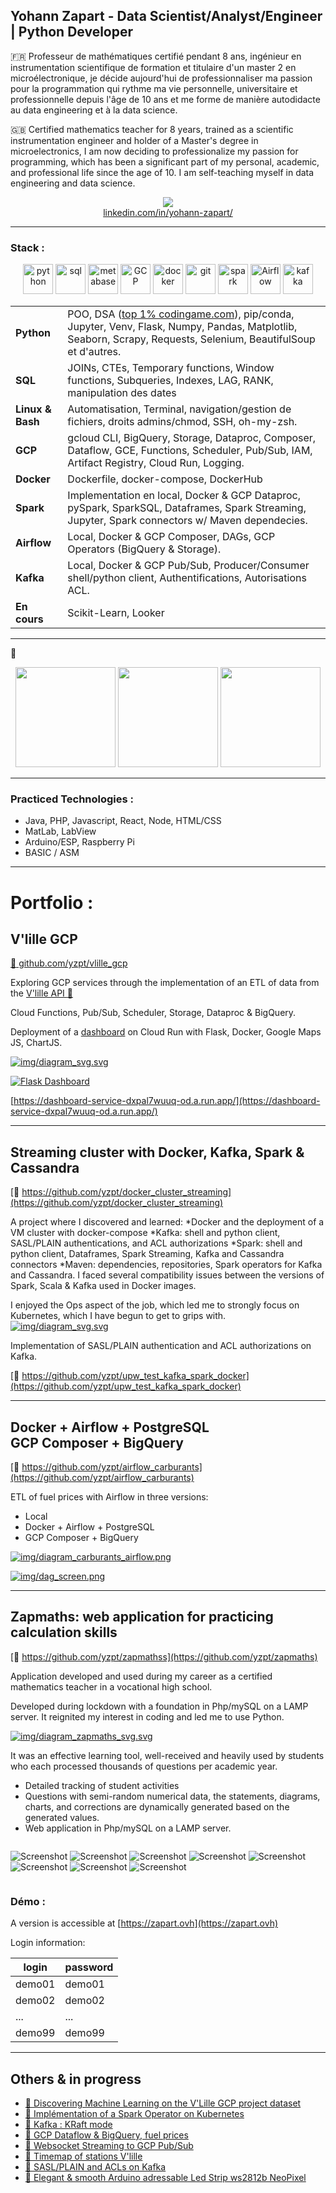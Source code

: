 ## Yohann Zapart - Data Scientist/Analyst/Engineer | Python Developer

🇫🇷 Professeur de mathématiques certifié pendant 8 ans, ingénieur en instrumentation scientifique de formation et titulaire d'un master 2 en microélectronique, je décide aujourd'hui de professionnaliser ma passion pour la programmation qui rythme ma vie personnelle, universitaire et professionnelle depuis l'âge de 10 ans et me forme de manière autodidacte au data engineering et à la data science.

🇬🇧 Certified mathematics teacher for 8 years, trained as a scientific instrumentation engineer and holder of a Master's degree in microelectronics, I am now deciding to professionalize my passion for programming, which has been a significant part of my personal, academic, and professional life since the age of 10. I am self-teaching myself in data engineering and data science.

<a href="https://www.linkedin.com/in/yohann-zapart/">
<p align="center">
<img src="https://upload.wikimedia.org/wikipedia/commons/8/81/LinkedIn_icon.svg"><br>linkedin.com/in/yohann-zapart/
</p>
</a>

<hr>

### Stack :
<p align="center">
<img src="https://cdn.icon-icons.com/icons2/1508/PNG/512/python_104451.png" alt="python" style="width: 3rem;"/>
<img src="https://img.icons8.com/external-bearicons-blue-bearicons/512/external-SQL-file-extension-bearicons-blue-bearicons.png" alt="sql" style="width: 3rem;"/>
<img src="https://upload.wikimedia.org/wikipedia/commons/3/35/Tux.svg" alt="metabase" style="width: 3rem;"/>
<img src="https://www.sophos.com/sites/default/files/2022-02/googlecloud.png" alt="GCP" style="width: 3rem;"/>
<img src="https://img.icons8.com/color/512/docker.png" alt="docker" style="width: 3rem;"/>
<img src="https://git-scm.com/images/logos/downloads/Git-Icon-1788C.svg" alt="git" style="width: 3rem;"/>
<img src="https://ignos.blog/wp-content/uploads/2022/06/apachesparklogo-e1655475818894.png" alt="spark" style="width: 3rem;"/>
<img src="https://airflow.apache.org/docs/apache-airflow/1.10.6/_images/pin_large.png" alt="Airflow" style="width: 3rem;"/>
<img src="img/kafka_logo.png" alt="kafka" style="width: 3rem;"/></td>
</p>

<table>
    <tbody>
        <tr>
            <td><strong>Python</strong>
            <td>POO, DSA (<a href="https://www.codingame.com/profile/1931552bce1ef7afebc50c827e8d4b6a0342335" target="_blank">top 1% codingame.com</a>), pip/conda, Jupyter, Venv, Flask, Numpy, Pandas, Matplotlib, Seaborn, Scrapy, Requests, Selenium, BeautifulSoup et d'autres.</td>
        </tr>
        <tr>
            <td><strong>SQL</strong></td>
            <td>JOINs, CTEs, Temporary functions, Window functions, Subqueries, Indexes, LAG, RANK, manipulation des dates</td>
        </tr>
        <tr>
            <td><strong>Linux & Bash</strong></td>
            <td>Automatisation, Terminal, navigation/gestion de fichiers, droits admins/chmod, SSH, oh-my-zsh.</td>
        </tr>
        <tr>
            <td><strong>GCP</strong></td>
            <td>gcloud CLI, BigQuery, Storage, Dataproc, Composer, Dataflow, GCE, Functions, Scheduler, Pub/Sub, IAM, Artifact Registry, Cloud Run, Logging.</td>
        </tr>
        <tr>
            <td><strong>Docker</strong></td>
            <td>Dockerfile, docker-compose, DockerHub</td>
        </tr>
        <tr>
            <td><strong>Spark</strong></td>
            <td>Implementation en local, Docker & GCP Dataproc, pySpark, SparkSQL, Dataframes, Spark Streaming, Jupyter, Spark connectors w/ Maven dependecies.</td>
        </tr>
        <tr>
            <td><strong>Airflow</strong></td>
            <td>Local, Docker & GCP Composer, DAGs, GCP Operators (BigQuery & Storage).</td>
        </tr>
        <tr>
            <td><strong>Kafka</strong></td>
            <td>Local, Docker & GCP Pub/Sub, Producer/Consumer shell/python client, Authentifications, Autorisations ACL.</td>
        </tr>
        <tr>
            <td><strong>En cours</strong></td>
            <td>Scikit-Learn, Looker</td>
        </tr>
    </tbody>
</table>

<hr>

:book:
<p align="center">
<img src="img/fundamentals_of_data_engineering.jpg" style="height: 10rem">
<img src="img/clean_code.jpg" style="height: 10rem">
<img src="img/ml.jpg" style="height: 10rem">

</p>

<hr>



### Practiced Technologies :

  - Java, PHP, Javascript, React, Node, HTML/CSS
  - MatLab, LabView
  - Arduino/ESP, Raspberry Pi
  - BASIC / ASM

<hr>

# Portfolio :

## V'lille GCP 

[:link: github.com/yzpt/vlille_gcp](https://github.com/yzpt/vlille_gcp)

Exploring GCP services through the implementation of an ETL of data from the [V'lille API :link:](https://opendata.lillemetropole.fr/explore/dataset/vlille-realtime/information/?flg=fr-fr&disjunctive.libelle&disjunctive.nom)

Cloud Functions, Pub/Sub, Scheduler, Storage, Dataproc & BigQuery.

Deployment of a [dashboard](https://dashboard-service-dxpal7wuuq-od.a.run.app/) on Cloud Run with Flask, Docker, Google Maps JS, ChartJS.

[![img/diagram_svg.svg](img/vlille_diagram.svg)](img/vlille_diagram.svg)

[![Flask Dashboard](img/vlille_dashboard.png)](https://dashboard-service-dxpal7wuuq-od.a.run.app/)

[https://dashboard-service-dxpal7wuuq-od.a.run.app/](https://dashboard-service-dxpal7wuuq-od.a.run.app/)

<hr>

## Streaming cluster with Docker, Kafka, Spark & Cassandra

[:link: https://github.com/yzpt/docker_cluster_streaming](https://github.com/yzpt/docker_cluster_streaming)

A project where I discovered and learned:
*Docker and the deployment of a VM cluster with docker-compose
*Kafka: shell and python client, SASL/PLAIN authentications, and ACL authorizations
*Spark: shell and python client, Dataframes, Spark Streaming, Kafka and Cassandra connectors
*Maven: dependencies, repositories, Spark operators for Kafka and Cassandra. I faced several compatibility issues between the versions of Spark, Scala & Kafka used in Docker images.

I enjoyed the Ops aspect of the job, which led me to strongly focus on Kubernetes, which I have begun to get to grips with.
[![img/diagram_svg.svg](img/docker_streaming.png)](img/docker_streaming.png)

Implementation of SASL/PLAIN authentication and ACL authorizations on Kafka.    

[:link: https://github.com/yzpt/upw_test_kafka_spark_docker](https://github.com/yzpt/upw_test_kafka_spark_docker)
  
<hr>

## Docker + Airflow + PostgreSQL <br> GCP Composer + BigQuery 

[:link: https://github.com/yzpt/airflow_carburants](https://github.com/yzpt/airflow_carburants)

ETL of fuel prices with Airflow in three versions:

* Local
* Docker + Airflow + PostgreSQL
* GCP Composer + BigQuery

[![img/diagram_carburants_airflow.png](img/diagram_carburants_airflow.png)](img/diagram_carburants_airflow.png)

[![img/dag_screen.png](img/dag_screen.png)](img/dag_screen.png)

<hr>

## Zapmaths: web application for practicing calculation skills

[:link: https://github.com/yzpt/zapmathss](https://github.com/yzpt/zapmaths)

Application developed and used during my career as a certified mathematics teacher in a vocational high school.

Developed during lockdown with a foundation in Php/mySQL on a LAMP server. It reignited my interest in coding and led me to use Python.

[![img/diagram_zapmaths_svg.svg](img/diagram_zapmaths_svg.svg)](img/diagram_zapmaths_svg.svg)

It was an effective learning tool, well-received and heavily used by students who each processed thousands of questions per academic year.
* Detailed tracking of student activities
* Questions with semi-random numerical data, the statements, diagrams, charts, and corrections are dynamically generated based on the generated values.
* Web application in Php/mySQL on a LAMP server.

<div style="display: flex; flex-wrap:wrap;">

![Screenshot](./img/screenshots/a.jpg)
![Screenshot](./img/screenshots/b.jpg)
![Screenshot](./img/screenshots/c.jpg)
![Screenshot](./img/screenshots/d.jpg)
![Screenshot](./img/screenshots/e.jpg)
![Screenshot](./img/screenshots/f.jpg)
![Screenshot](./img/screenshots/g.jpg)
![Screenshot](./img/screenshots/h.jpg)

</div>

### Démo :
A version is accessible at [https://zapart.ovh](https://zapart.ovh)

Login information:


| login | password |
|-------|----------|
| demo01 | demo01 |
| demo02 | demo02 |
| ... | ... |
| demo99 | demo99 |


<hr>

## Others & in progress

* [:link: Discovering Machine Learning on the V'Lille GCP project dataset](https://github.com/yzpt/vlille_machine_learning)
* [:link: Implémentation of a Spark Operator on Kubernetes](https://github.com/yzpt/spark_on_kubernetes)
* [:link: Kafka : KRaft mode](https://github.com/yzpt/kafka_kraft)
* [:link: GCP Dataflow & BigQuery, fuel prices](https://github.com/yzpt/dataflow_carburants)
* [:link: Websocket Streaming to GCP Pub/Sub](https://github.com/yzpt/websocket_to_gcp_pubsub)
* [:link: Timemap of stations V'lille](https://github.com/yzpt/timemap_vlille)
* [:link: SASL/PLAIN and ACLs on Kafka](https://github.com/yzpt/upw_test_kafka_spark_docker)
* [:link: Elegant & smooth Arduino adressable Led Strip ws2812b NeoPixel](https://github.com/yzpt/ws2812b)
